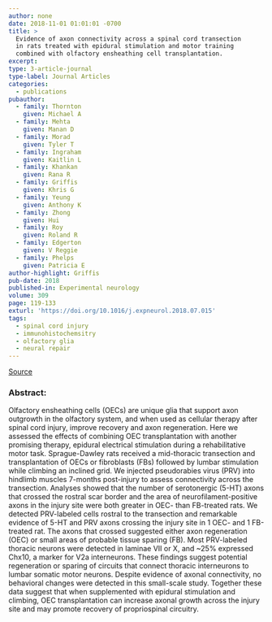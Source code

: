 ```yaml
---
author: none
date: 2018-11-01 01:01:01 -0700
title: >
  Evidence of axon connectivity across a spinal cord transection
  in rats treated with epidural stimulation and motor training
  combined with olfactory ensheathing cell transplantation.
excerpt:
type: 3-article-journal
type-label: Journal Articles
categories:
  - publications
pubauthor:
  - family: Thornton
    given: Michael A
  - family: Mehta
    given: Manan D
  - family: Morad
    given: Tyler T
  - family: Ingraham
    given: Kaitlin L
  - family: Khankan
    given: Rana R
  - family: Griffis
    given: Khris G
  - family: Yeung
    given: Anthony K
  - family: Zhong
    given: Hui
  - family: Roy
    given: Roland R
  - family: Edgerton
    given: V Reggie
  - family: Phelps
    given: Patricia E
author-highlight: Griffis
pub-date: 2018
published-in: Experimental neurology
volume: 309
page: 119-133
exturl: 'https://doi.org/10.1016/j.expneurol.2018.07.015'
tags:
  - spinal cord injury
  - immunohistochemsitry
  - olfactory glia
  - neural repair
---
```


<a href="https://doi.org/10.1016/j.expneurol.2018.07.015" target="_blank">Source</a>

### Abstract: 
Olfactory ensheathing cells (OECs) are unique glia that
support axon outgrowth in the olfactory system, and when used as
cellular therapy after spinal cord injury, improve recovery and axon
regeneration. Here we assessed the effects of combining OEC
transplantation with another promising therapy, epidural electrical
stimulation during a rehabilitative motor task. Sprague-Dawley rats
received a mid-thoracic transection and transplantation of OECs or
fibroblasts (FBs) followed by lumbar stimulation while climbing an
inclined grid. We injected pseudorabies virus (PRV) into hindlimb
muscles 7-months post-injury to assess connectivity across the
transection. Analyses showed that the number of serotonergic (5-HT)
axons that crossed the rostral scar border and the area of
neurofilament-positive axons in the injury site were both greater in
OEC- than FB-treated rats. We detected PRV-labeled cells rostral to
the transection and remarkable evidence of 5-HT and PRV axons
crossing the injury site in 1 OEC- and 1 FB-treated rat. The axons
that crossed suggested either axon regeneration (OEC) or small areas
of probable tissue sparing (FB). Most PRV-labeled thoracic neurons
were detected in laminae VII or X, and \~25% expressed Chx10, a
marker for V2a interneurons. These findings suggest potential
regeneration or sparing of circuits that connect thoracic
interneurons to lumbar somatic motor neurons. Despite evidence of
axonal connectivity, no behavioral changes were detected in this
small-scale study. Together these data suggest that when
supplemented with epidural stimulation and climbing, OEC
transplantation can increase axonal growth across the injury site
and may promote recovery of propriospinal circuitry.